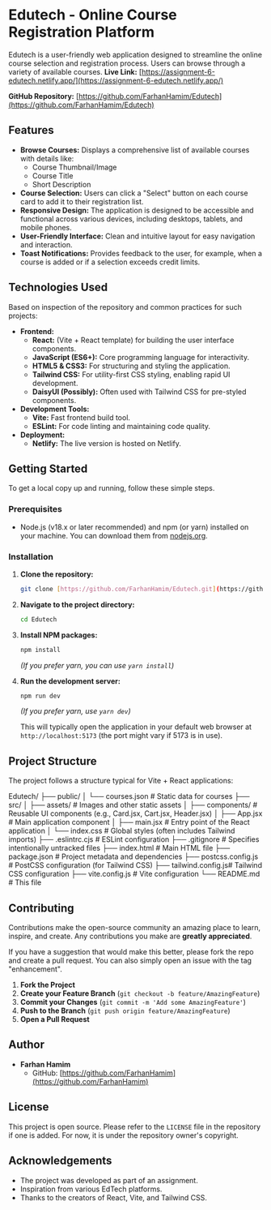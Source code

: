 # Edutech - Online Course Registration Platform

Edutech is a user-friendly web application designed to streamline the online course selection and registration process. Users can browse through a variety of available courses.
**Live Link:** [https://assignment-6-edutech.netlify.app/](https://assignment-6-edutech.netlify.app/)

**GitHub Repository:** [https://github.com/FarhanHamim/Edutech](https://github.com/FarhanHamim/Edutech)

## Features

* **Browse Courses:** Displays a comprehensive list of available courses with details like:
    * Course Thumbnail/Image
    * Course Title
    * Short Description
* **Course Selection:** Users can click a "Select" button on each course card to add it to their registration list.
* **Responsive Design:** The application is designed to be accessible and functional across various devices, including desktops, tablets, and mobile phones.
* **User-Friendly Interface:** Clean and intuitive layout for easy navigation and interaction.
* **Toast Notifications:** Provides feedback to the user, for example, when a course is added or if a selection exceeds credit limits.

## Technologies Used

Based on inspection of the repository and common practices for such projects:

* **Frontend:**
    * **React:** (Vite + React template) for building the user interface components.
    * **JavaScript (ES6+):** Core programming language for interactivity.
    * **HTML5 & CSS3:** For structuring and styling the application.
    * **Tailwind CSS:** For utility-first CSS styling, enabling rapid UI development.
    * **DaisyUI (Possibly):** Often used with Tailwind CSS for pre-styled components.
* **Development Tools:**
    * **Vite:** Fast frontend build tool.
    * **ESLint:** For code linting and maintaining code quality.
* **Deployment:**
    * **Netlify:** The live version is hosted on Netlify.

## Getting Started

To get a local copy up and running, follow these simple steps.

### Prerequisites

* Node.js (v18.x or later recommended) and npm (or yarn) installed on your machine. You can download them from [nodejs.org](https://nodejs.org/).

### Installation

1.  **Clone the repository:**
    ```sh
    git clone [https://github.com/FarhanHamim/Edutech.git](https://github.com/FarhanHamim/Edutech.git)
    ```
2.  **Navigate to the project directory:**
    ```sh
    cd Edutech
    ```
3.  **Install NPM packages:**
    ```sh
    npm install
    ```
    *(If you prefer yarn, you can use `yarn install`)*

4.  **Run the development server:**
    ```sh
    npm run dev
    ```
    *(If you prefer yarn, use `yarn dev`)*

    This will typically open the application in your default web browser at `http://localhost:5173` (the port might vary if 5173 is in use).

## Project Structure

The project follows a structure typical for Vite + React applications:

Edutech/
├── public/
│   └── courses.json  # Static data for courses
├── src/
│   ├── assets/       # Images and other static assets
│   ├── components/   # Reusable UI components (e.g., Card.jsx, Cart.jsx, Header.jsx)
│   ├── App.jsx       # Main application component
│   ├── main.jsx      # Entry point of the React application
│   └── index.css     # Global styles (often includes Tailwind imports)
├── .eslintrc.cjs     # ESLint configuration
├── .gitignore        # Specifies intentionally untracked files
├── index.html        # Main HTML file
├── package.json      # Project metadata and dependencies
├── postcss.config.js # PostCSS configuration (for Tailwind CSS)
├── tailwind.config.js# Tailwind CSS configuration
├── vite.config.js    # Vite configuration
└── README.md         # This file

## Contributing

Contributions make the open-source community an amazing place to learn, inspire, and create. Any contributions you make are **greatly appreciated**.

If you have a suggestion that would make this better, please fork the repo and create a pull request. You can also simply open an issue with the tag "enhancement".

1.  **Fork the Project**
2.  **Create your Feature Branch** (`git checkout -b feature/AmazingFeature`)
3.  **Commit your Changes** (`git commit -m 'Add some AmazingFeature'`)
4.  **Push to the Branch** (`git push origin feature/AmazingFeature`)
5.  **Open a Pull Request**

## Author

* **Farhan Hamim**
    * GitHub: [https://github.com/FarhanHamim](https://github.com/FarhanHamim)

## License

This project is open source. Please refer to the `LICENSE` file in the repository if one is added. For now, it is under the repository owner's copyright.

## Acknowledgements

* The project was developed as part of an assignment.
* Inspiration from various EdTech platforms.
* Thanks to the creators of React, Vite, and Tailwind CSS.
